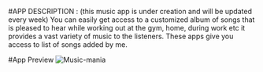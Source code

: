 #APP DESCRIPTION :   (this music app is under creation and will be updated every week)
You can easily get access to a customized album of songs that is pleased to hear while working out at the gym, home, during work etc
it provides a vast variety of music to the listeners. These apps give you access to list of songs added by me. 

#App Preview 
![Music-mania](https://github.com/Adarsh-010101/Music-Mania/assets/98680538/aa4289a2-fc38-450d-a3a0-2ea8af6b3854)
